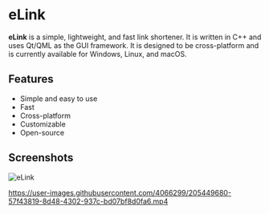# eLink

**eLink** is a simple, lightweight, and fast link shortener. It is written in C++ and uses Qt/QML as the GUI framework. It is designed to be cross-platform and is currently available for Windows, Linux, and macOS.

## Features

* Simple and easy to use
* Fast
* Cross-platform
* Customizable
* Open-source

## Screenshots
![eLink](https://user-images.githubusercontent.com/4066299/205449824-b13b3d3c-37ef-4a2b-be12-2a775ec8d53a.jpg)

<!-- video -->
https://user-images.githubusercontent.com/4066299/205449680-57f43819-8d48-4302-937c-bd07bf8d0fa6.mp4

